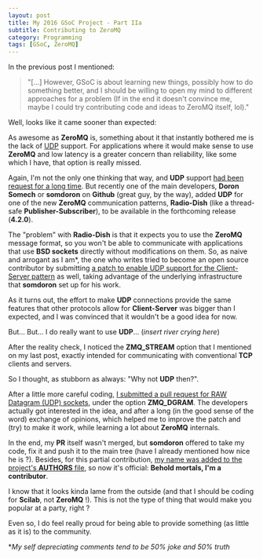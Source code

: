 ```yaml
---
layout: post
title: My 2016 GSoC Project - Part IIa
subtitle: Contributing to ZeroMQ
category: Programming
tags: [GSoC, ZeroMQ]
--- 
```


In the previous post I mentioned:

>"[...] However, GSoC is about learning new things, possibly how to do something better, and I should be willing to open my mind to different approaches for a problem (If in the end it doesn't convince me, maybe I could try contributing code and ideas to ZeroMQ itself, lol)."

Well, looks like it came sooner than expected:


As awesome as **ZeroMQ** is, something about it that instantly bothered me is the lack of [UDP](https://en.wikipedia.org/wiki/User_Datagram_Protocol) support. For applications where it would make sense to use **ZeroMQ** and low latency is a greater concern than reliability, like some which I have, that option is really missed.

Again, I'm not the only one thinking that way, and **UDP** support [had been request for a long time](https://github.com/zeromq/libzmq/issues/807). But recently one of the main developers, **Doron Somech** or **somdoron** on **Github** (great guy, by the way), added **UDP** for one of the new **ZeroMQ** communication patterns, **Radio-Dish** (like a thread-safe **Publisher-Subscriber**), to be available in the forthcoming release (**4.2.0**).

The "problem" with **Radio-Dish** is that it expects you to use the **ZeroMQ** message format, so you won't be able to communicate with applications that use **BSD sockets** directly without modifications on them. So, as naive and arrogant as I am*, the one who writes tried to become an open source contributor by submitting [a patch to enable UDP support for the Client-Server pattern](https://github.com/zeromq/libzmq/pull/1936) as well, taking advantage of the underlying infrastructure that **somdoron** set up for his work.

As it turns out, the effort to make **UDP** connections provide the same features that other protocols allow for **Client-Server** was bigger than I expected, and I was convinced that it wouldn't be a good idea for now.

But... But... I do really want to use **UDP**... (*insert river crying here*)

After the reality check, I noticed the **ZMQ_STREAM** option that I mentioned on my last post, exactly intended for communicating with conventional **TCP** clients and servers. 

So I thought, as stubborn as always: "Why not **UDP** then?".

After a little more careful coding, [I submitted a pull request for RAW Datagram (UDP) sockets](https://github.com/zeromq/libzmq/pull/1986), under the option **ZMQ_DGRAM**. The developers actually got interested in the idea, and after a long (in the good sense of the word) exchange of opinions, which helped me to improve the patch and (try) to make it work, while learning a lot about **ZeroMQ** internals.

In the end, my **PR** itself wasn't merged, but **somdoron** offered to take my code, fix it and push it to the main tree (have I already mentioned how nice he is ?). Besides, for this partial contribution, [my name was added to the project's **AUTHORS** file](https://github.com/zeromq/libzmq/commit/5f0ac2aebe5f0633c93244ca5c26f54d8e5d17f0), so now it's official: **Behold mortals, I'm a contributor**.


I know that it looks kinda lame from the outside (and that I should be coding for **Scilab**, not **ZeroMQ** !). This is not the type of thing that would make you popular at a party, right ?

Even so, I do feel really proud for being able to provide something (as little as it is) to the community.


**My self depreciating comments tend to be 50% joke and 50% truth*

